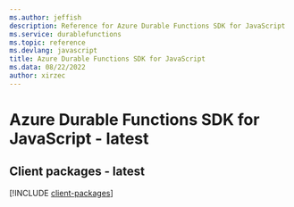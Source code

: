 ```yaml
---
ms.author: jeffish
description: Reference for Azure Durable Functions SDK for JavaScript
ms.service: durablefunctions
ms.topic: reference
ms.devlang: javascript
title: Azure Durable Functions SDK for JavaScript
ms.data: 08/22/2022
author: xirzec
---
```

# Azure Durable Functions SDK for JavaScript - latest

## Client packages - latest
[!INCLUDE [client-packages](durable-functions-client-index.md)]